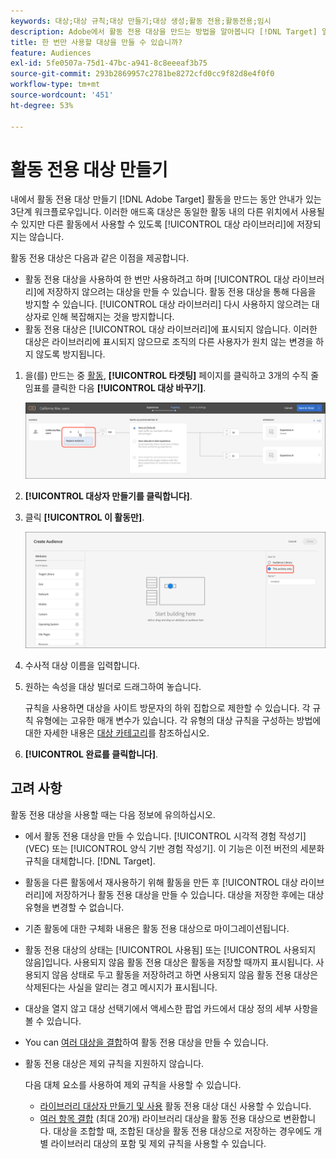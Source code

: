 ```yaml
---
keywords: 대상;대상 규칙;대상 만들기;대상 생성;활동 전용;활동전용;임시
description: Adobe에서 활동 전용 대상을 만드는 방법을 알아봅니다 [!DNL Target] 일회용입니다.
title: 한 번만 사용할 대상을 만들 수 있습니까?
feature: Audiences
exl-id: 5fe0507a-75d1-47bc-a941-8c8eeeaf3b75
source-git-commit: 293b2869957c2781be8272cfd0cc9f82d8e4f0f0
workflow-type: tm+mt
source-wordcount: '451'
ht-degree: 53%

---
```


# 활동 전용 대상 만들기

내에서 활동 전용 대상 만들기 [!DNL Adobe Target] 활동을 만드는 동안 안내가 있는 3단계 워크플로우입니다. 이러한 애드혹 대상은 동일한 활동 내의 다른 위치에서 사용될 수 있지만 다른 활동에서 사용할 수 있도록 [!UICONTROL 대상 라이브러리]에 저장되지는 않습니다.

활동 전용 대상은 다음과 같은 이점을 제공합니다.

* 활동 전용 대상을 사용하여 한 번만 사용하려고 하며 [!UICONTROL 대상 라이브러리]에 저장하지 않으려는 대상을 만들 수 있습니다. 활동 전용 대상을 통해 다음을 방지할 수 있습니다. [!UICONTROL 대상 라이브러리] 다시 사용하지 않으려는 대상자로 인해 복잡해지는 것을 방지합니다.
* 활동 전용 대상은 [!UICONTROL 대상 라이브러리]에 표시되지 않습니다. 이러한 대상은 라이브러리에 표시되지 않으므로 조직의 다른 사용자가 원치 않는 변경을 하지 않도록 방지됩니다.

1. 을(를) 만드는 중 [활동](/help/main/c-activities/activities.md#concept_D317A95A1AB54674BA7AB65C7985BA03), **[!UICONTROL 타겟팅]** 페이지를 클릭하고 3개의 수직 줄임표를 클릭한 다음 **[!UICONTROL 대상 바꾸기]**.

   ![단계 결과](assets/edit_audience.png)

1. **[!UICONTROL 대상자 만들기를 클릭합니다]**.

1. 클릭 **[!UICONTROL 이 활동만]**.

   ![activity-only-aud 이미지](assets/activity-only-aud.png)

1. 수사적 대상 이름을 입력합니다.
1. 원하는 속성을 대상 빌더로 드래그하여 놓습니다.

   규칙을 사용하면 대상을 사이트 방문자의 하위 집합으로 제한할 수 있습니다. 각 규칙 유형에는 고유한 매개 변수가 있습니다. 각 유형의 대상 규칙을 구성하는 방법에 대한 자세한 내용은 [대상 카테고리](/help/main/c-target/c-audiences/c-target-rules/target-rules.md#concept_E3A77E42F1644503A829B5107B20880D)를 참조하십시오.

1. **[!UICONTROL 완료를 클릭합니다]**.

## 고려 사항

활동 전용 대상을 사용할 때는 다음 정보에 유의하십시오.

* 에서 활동 전용 대상을 만들 수 있습니다. [!UICONTROL 시각적 경험 작성기] (VEC) 또는 [!UICONTROL 양식 기반 경험 작성기]. 이 기능은 이전 버전의 세분화 규칙을 대체합니다. [!DNL Target].
* 활동을 다른 활동에서 재사용하기 위해 활동을 만든 후 [!UICONTROL 대상 라이브러리]에 저장하거나 활동 전용 대상을 만들 수 있습니다. 대상을 저장한 후에는 대상 유형을 변경할 수 없습니다.
* 기존 활동에 대한 구체화 내용은 활동 전용 대상으로 마이그레이션됩니다.
* 활동 전용 대상의 상태는 [!UICONTROL 사용됨] 또는 [!UICONTROL 사용되지 않음]입니다. 사용되지 않음 활동 전용 대상은 활동을 저장할 때까지 표시됩니다. 사용되지 않음 상태로 두고 활동을 저장하려고 하면 사용되지 않음 활동 전용 대상은 삭제된다는 사실을 알리는 경고 메시지가 표시됩니다.
* 대상을 열지 않고 대상 선택기에서 액세스한 팝업 카드에서 대상 정의 세부 사항을 볼 수 있습니다.
* You can [여러 대상을 결합](/help/main/c-target/combining-multiple-audiences.md#concept_A7386F1EA4394BD2AB72399C225981E5)하여 활동 전용 대상을 만들 수 있습니다.
* 활동 전용 대상은 제외 규칙을 지원하지 않습니다.

   다음 대체 요소를 사용하여 제외 규칙을 사용할 수 있습니다.

   * [라이브러리 대상자 만들기 및 사용](/help/main/c-target/c-audiences/create-audience.md) 활동 전용 대상 대신 사용할 수 있습니다.
   * [여러 항목 결합](/help/main/c-target/combining-multiple-audiences.md#concept_A7386F1EA4394BD2AB72399C225981E5) (최대 20개) 라이브러리 대상을 활동 전용 대상으로 변환합니다. 대상을 조합할 때, 조합된 대상을 활동 전용 대상으로 저장하는 경우에도 개별 라이브러리 대상의 포함 및 제외 규칙을 사용할 수 있습니다.
